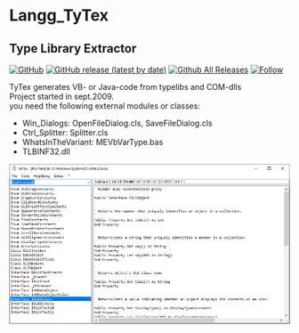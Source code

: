 # Langg_TyTex  
## Type Library Extractor  

[![GitHub](https://img.shields.io/github/license/OlimilO1402/Langg_TyTex?style=plastic)](https://github.com/OlimilO1402/Langg_TyTex/blob/master/LICENSE) 
[![GitHub release (latest by date)](https://img.shields.io/github/v/release/OlimilO1402/Langg_TyTex?style=plastic)](https://github.com/OlimilO1402/Langg_TyTex/releases/latest) 
[![Github All Releases](https://img.shields.io/github/downloads/OlimilO1402/Langg_TyTex/total.svg)](https://github.com/OlimilO1402/Langg_TyTex/releases/download/v1.9.7/TyTex.zip) 
[![Follow](https://img.shields.io/github/followers/OlimilO1402.svg?style=social&label=Follow&maxAge=2592000)](https://github.com/OlimilO1402/Langg_TyTex/watchers)  

TyTex generates VB- or Java-code from typelibs and COM-dlls  
Project started in sept.2009.  
you need the following external modules or classes:  
* Win_Dialogs: OpenFileDialog.cls, SaveFileDialog.cls  
* Ctrl_Splitter: Splitter.cls  
* WhatsInTheVariant: MEVbVarType.bas  
* TLBINF32.dll  
  
![TyTex Image](Resources/TyTex.png "TyTex Image")  
